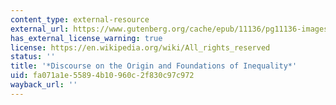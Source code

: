 ```yaml
---
content_type: external-resource
external_url: https://www.gutenberg.org/cache/epub/11136/pg11136-images.html
has_external_license_warning: true
license: https://en.wikipedia.org/wiki/All_rights_reserved
status: ''
title: '*Discourse on the Origin and Foundations of Inequality*'
uid: fa071a1e-5589-4b10-960c-2f830c97c972
wayback_url: ''
---
```

